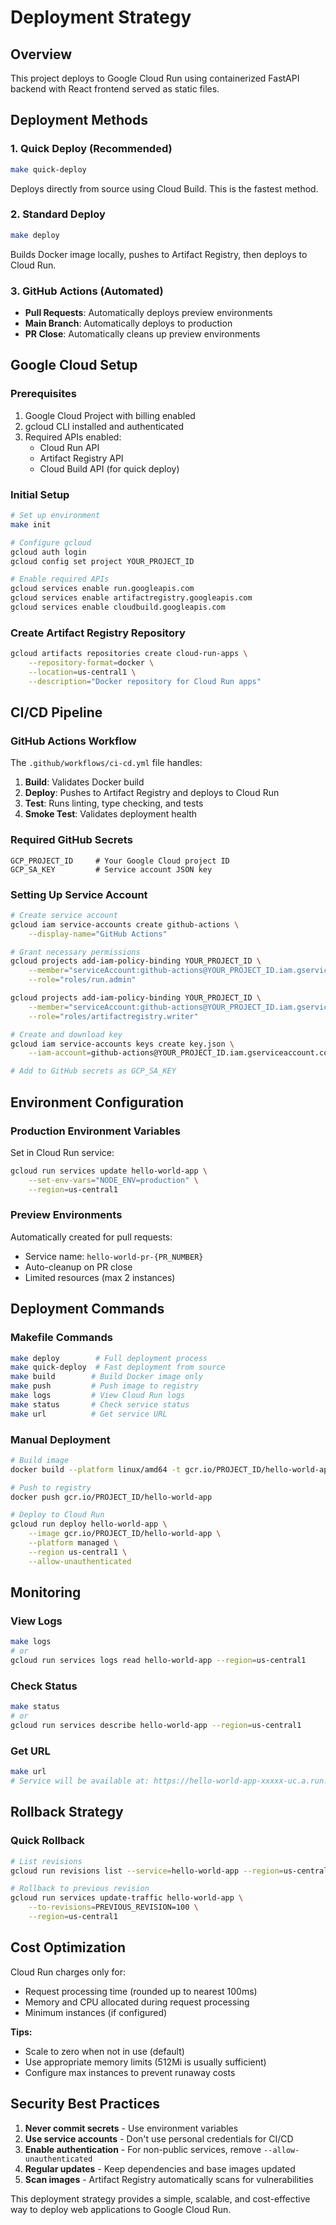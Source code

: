 # Deployment Strategy

## Overview

This project deploys to Google Cloud Run using containerized FastAPI backend with React frontend served as static files.

## Deployment Methods

### 1. Quick Deploy (Recommended)
```bash
make quick-deploy
```
Deploys directly from source using Cloud Build. This is the fastest method.

### 2. Standard Deploy
```bash
make deploy
```
Builds Docker image locally, pushes to Artifact Registry, then deploys to Cloud Run.

### 3. GitHub Actions (Automated)
- **Pull Requests**: Automatically deploys preview environments
- **Main Branch**: Automatically deploys to production
- **PR Close**: Automatically cleans up preview environments

## Google Cloud Setup

### Prerequisites
1. Google Cloud Project with billing enabled
2. gcloud CLI installed and authenticated
3. Required APIs enabled:
   - Cloud Run API
   - Artifact Registry API
   - Cloud Build API (for quick deploy)

### Initial Setup
```bash
# Set up environment
make init

# Configure gcloud
gcloud auth login
gcloud config set project YOUR_PROJECT_ID

# Enable required APIs
gcloud services enable run.googleapis.com
gcloud services enable artifactregistry.googleapis.com
gcloud services enable cloudbuild.googleapis.com
```

### Create Artifact Registry Repository
```bash
gcloud artifacts repositories create cloud-run-apps \
    --repository-format=docker \
    --location=us-central1 \
    --description="Docker repository for Cloud Run apps"
```

## CI/CD Pipeline

### GitHub Actions Workflow

The `.github/workflows/ci-cd.yml` file handles:

1. **Build**: Validates Docker build
2. **Deploy**: Pushes to Artifact Registry and deploys to Cloud Run
3. **Test**: Runs linting, type checking, and tests
4. **Smoke Test**: Validates deployment health

### Required GitHub Secrets
```
GCP_PROJECT_ID     # Your Google Cloud project ID
GCP_SA_KEY         # Service account JSON key
```

### Setting Up Service Account
```bash
# Create service account
gcloud iam service-accounts create github-actions \
    --display-name="GitHub Actions"

# Grant necessary permissions
gcloud projects add-iam-policy-binding YOUR_PROJECT_ID \
    --member="serviceAccount:github-actions@YOUR_PROJECT_ID.iam.gserviceaccount.com" \
    --role="roles/run.admin"

gcloud projects add-iam-policy-binding YOUR_PROJECT_ID \
    --member="serviceAccount:github-actions@YOUR_PROJECT_ID.iam.gserviceaccount.com" \
    --role="roles/artifactregistry.writer"

# Create and download key
gcloud iam service-accounts keys create key.json \
    --iam-account=github-actions@YOUR_PROJECT_ID.iam.gserviceaccount.com

# Add to GitHub secrets as GCP_SA_KEY
```

## Environment Configuration

### Production Environment Variables
Set in Cloud Run service:
```bash
gcloud run services update hello-world-app \
    --set-env-vars="NODE_ENV=production" \
    --region=us-central1
```

### Preview Environments
Automatically created for pull requests:
- Service name: `hello-world-pr-{PR_NUMBER}`
- Auto-cleanup on PR close
- Limited resources (max 2 instances)

## Deployment Commands

### Makefile Commands
```bash
make deploy        # Full deployment process
make quick-deploy  # Fast deployment from source
make build        # Build Docker image only
make push         # Push image to registry
make logs         # View Cloud Run logs
make status       # Check service status
make url          # Get service URL
```

### Manual Deployment
```bash
# Build image
docker build --platform linux/amd64 -t gcr.io/PROJECT_ID/hello-world-app .

# Push to registry
docker push gcr.io/PROJECT_ID/hello-world-app

# Deploy to Cloud Run
gcloud run deploy hello-world-app \
    --image gcr.io/PROJECT_ID/hello-world-app \
    --platform managed \
    --region us-central1 \
    --allow-unauthenticated
```

## Monitoring

### View Logs
```bash
make logs
# or
gcloud run services logs read hello-world-app --region=us-central1
```

### Check Status
```bash
make status
# or
gcloud run services describe hello-world-app --region=us-central1
```

### Get URL
```bash
make url
# Service will be available at: https://hello-world-app-xxxxx-uc.a.run.app
```

## Rollback Strategy

### Quick Rollback
```bash
# List revisions
gcloud run revisions list --service=hello-world-app --region=us-central1

# Rollback to previous revision
gcloud run services update-traffic hello-world-app \
    --to-revisions=PREVIOUS_REVISION=100 \
    --region=us-central1
```

## Cost Optimization

Cloud Run charges only for:
- Request processing time (rounded up to nearest 100ms)
- Memory and CPU allocated during request processing
- Minimum instances (if configured)

**Tips:**
- Scale to zero when not in use (default)
- Use appropriate memory limits (512Mi is usually sufficient)
- Configure max instances to prevent runaway costs

## Security Best Practices

1. **Never commit secrets** - Use environment variables
2. **Use service accounts** - Don't use personal credentials for CI/CD
3. **Enable authentication** - For non-public services, remove `--allow-unauthenticated`
4. **Regular updates** - Keep dependencies and base images updated
5. **Scan images** - Artifact Registry automatically scans for vulnerabilities

This deployment strategy provides a simple, scalable, and cost-effective way to deploy web applications to Google Cloud Run.